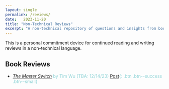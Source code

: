 ```yaml
---
layout: single
permalink: /reviews/
date:   2023-11-20
title: "Non-Technical Reviews"
excerpt: "A non-technical repository of questions and insights from books and articles."
---
```


This is a personal commitment device for continued reading and writing reviews in a non-technical language.  

## Book Reviews 
+ <span style = "color: #8cd2d5"> *[The Master Switch](https://www.amazon.com/Master-Switch-Information-Empires-Borzoi/dp/0307269930/ref=tmm_hrd_swatch_0?_encoding=UTF8&qid=&sr=)* by Tim Wu (TBA: 12/14/23) [Post](/posts/master_switch){: .btn .btn--success .btn--small} </span> 
